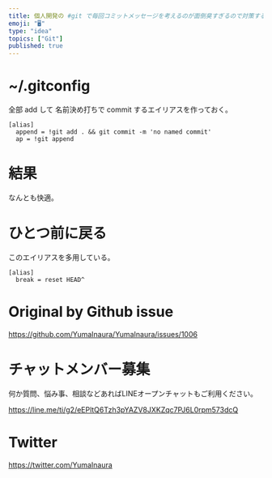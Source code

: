 ```yaml
---
title: 個人開発の #git で毎回コミットメッセージを考えるのが面倒臭すぎるので対策する
emoji: "🖥"
type: "idea"
topics: ["Git"]
published: true
---
```


# ~/.gitconfig

全部 add して 名前決め打ちで commit するエイリアスを作っておく。

```
[alias]
  append = !git add . && git commit -m 'no named commit'
  ap = !git append
```

# 結果

なんとも快適。

# ひとつ前に戻る

このエイリアスを多用している。

```
[alias]
  break = reset HEAD^
```


# Original by Github issue

https://github.com/YumaInaura/YumaInaura/issues/1006








<!-- Update From Qiita API -->

# チャットメンバー募集


何か質問、悩み事、相談などあればLINEオープンチャットもご利用ください。

https://line.me/ti/g2/eEPltQ6Tzh3pYAZV8JXKZqc7PJ6L0rpm573dcQ





# Twitter


https://twitter.com/YumaInaura


<!-- Update From Qiita API -->



